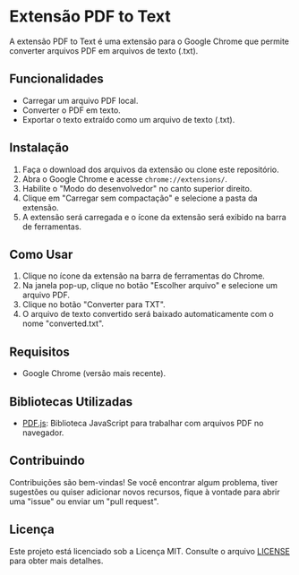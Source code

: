 # Extensão PDF to Text

A extensão PDF to Text é uma extensão para o Google Chrome que permite converter arquivos PDF em arquivos de texto (.txt).

## Funcionalidades

- Carregar um arquivo PDF local.
- Converter o PDF em texto.
- Exportar o texto extraído como um arquivo de texto (.txt).

## Instalação

1. Faça o download dos arquivos da extensão ou clone este repositório.
2. Abra o Google Chrome e acesse `chrome://extensions/`.
3. Habilite o "Modo do desenvolvedor" no canto superior direito.
4. Clique em "Carregar sem compactação" e selecione a pasta da extensão.
5. A extensão será carregada e o ícone da extensão será exibido na barra de ferramentas.

## Como Usar

1. Clique no ícone da extensão na barra de ferramentas do Chrome.
2. Na janela pop-up, clique no botão "Escolher arquivo" e selecione um arquivo PDF.
3. Clique no botão "Converter para TXT".
4. O arquivo de texto convertido será baixado automaticamente com o nome "converted.txt".

## Requisitos

- Google Chrome (versão mais recente).

## Bibliotecas Utilizadas

- [PDF.js](https://mozilla.github.io/pdf.js/): Biblioteca JavaScript para trabalhar com arquivos PDF no navegador.

## Contribuindo

Contribuições são bem-vindas! Se você encontrar algum problema, tiver sugestões ou quiser adicionar novos recursos, fique à vontade para abrir uma "issue" ou enviar um "pull request".

## Licença

Este projeto está licenciado sob a Licença MIT. Consulte o arquivo [LICENSE](LICENSE) para obter mais detalhes.

